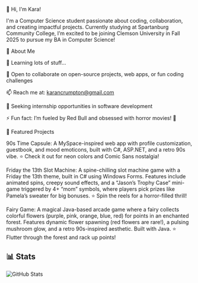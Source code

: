 👋 Hi, I'm Kara!

I'm a Computer Science student passionate about coding, collaboration, and creating impactful projects. Currently studying at Spartanburg Community College, I’m excited to be joining Clemson University in Fall 2025 to pursue my BA in Computer Science!

🚀 About Me

🌱 Learning lots of stuff... 

👯 Open to collaborate on open-source projects, web apps, or fun coding challenges

📫 Reach me at: karancrumpton@gmail.com

💼 Seeking internship opportunities in software development

⚡ Fun fact: I’m fueled by Red Bull and obsessed with horror movies! 🎃


📌 Featured Projects

90s Time Capsule:
A MySpace-inspired web app with profile customization, guestbook, and mood emoticons, built with C#, ASP.NET, and a retro 90s vibe.
⭐ Check it out for neon colors and Comic Sans nostalgia!

Friday the 13th Slot Machine:
A spine-chilling slot machine game with a Friday the 13th theme, built in C# using Windows Forms. Features include animated spins, creepy sound effects, and a “Jason’s Trophy Case” mini-game triggered by 4+ “mom” symbols, where players pick prizes like Pamela’s sweater for big bonuses.
⭐ Spin the reels for a horror-filled thrill! 

Fairy Game:
A magical Java-based arcade game where a fairy collects colorful flowers (purple, pink, orange, blue, red) for points in an enchanted forest. Features dynamic flower spawning (red flowers are rare!), a pulsing mushroom glow, and a retro 90s-inspired aesthetic. Built with Java.
⭐ Flutter through the forest and rack up points! 

## 📊 Stats
![GitHub Stats](https://github-readme-stats.vercel.app/api?username=KaradactylD&show_icons=true&theme=radical)

